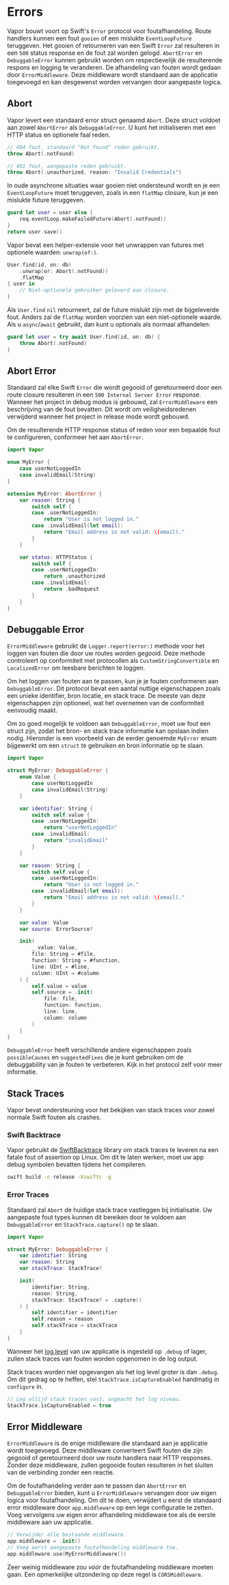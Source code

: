 # Errors

Vapor bouwt voort op Swift's `Error` protocol voor foutafhandeling. Route handlers kunnen een fout `gooien` of een mislukte `EventLoopFuture` teruggeven. Het gooien of retourneren van een Swift `Error` zal resulteren in een `500` status response en de fout zal worden gelogd. `AbortError` en `DebuggableError` kunnen gebruikt worden om respectievelijk de resulterende respons en logging te veranderen. De afhandeling van fouten wordt gedaan door `ErrorMiddleware`. Deze middleware wordt standaard aan de applicatie toegevoegd en kan desgewenst worden vervangen door aangepaste logica. 

## Abort

Vapor levert een standaard error struct genaamd `Abort`. Deze struct voldoet aan zowel `AbortError` als `DebuggableError`. U kunt het initialiseren met een HTTP status en optionele faal reden.

```swift
// 404 fout, standaard "Not Found" reden gebruikt.
throw Abort(.notFound)

// 401 fout, aangepaste reden gebruikt.
throw Abort(.unauthorized, reason: "Invalid Credentials")
```

In oude asynchrone situaties waar gooien niet ondersteund wordt en je een `EventLoopFuture` moet teruggeven, zoals in een `flatMap` closure, kun je een mislukte future teruggeven.

```swift
guard let user = user else {
    req.eventLoop.makeFailedFuture(Abort(.notFound))    
}
return user.save()
```

Vapor bevat een helper-extensie voor het unwrappen van futures met optionele waarden: `unwrap(of:)`. 

```swift
User.find(id, on: db)
    .unwrap(or: Abort(.notFound))
    .flatMap 
{ user in
    // Niet-optionele gebruiker geleverd aan closure.
}
```

Als `User.find` `nil` retourneert, zal de future mislukt zijn met de bijgeleverde fout. Anders zal de `flatMap` worden voorzien van een niet-optionele waarde. Als u `async`/`await` gebruikt, dan kunt u optionals als normaal afhandelen:

```swift
guard let user = try await User.find(id, on: db) {
    throw Abort(.notFound)
}
```


## Abort Error

Standaard zal elke Swift `Error` die wordt gegooid of geretourneerd door een route closure resulteren in een `500 Internal Server Error` response. Wanneer het project in debug modus is gebouwd, zal `ErrorMiddleware` een beschrijving van de fout bevatten. Dit wordt om veiligheidsredenen verwijderd wanneer het project in release mode wordt gebouwd. 

Om de resulterende HTTP response status of reden voor een bepaalde fout te configureren, conformeer het aan `AbortError`. 

```swift
import Vapor

enum MyError {
    case userNotLoggedIn
    case invalidEmail(String)
}

extension MyError: AbortError {
    var reason: String {
        switch self {
        case .userNotLoggedIn:
            return "User is not logged in."
        case .invalidEmail(let email):
            return "Email address is not valid: \(email)."
        }
    }

    var status: HTTPStatus {
        switch self {
        case .userNotLoggedIn:
            return .unauthorized
        case .invalidEmail:
            return .badRequest
        }
    }
}
```

## Debuggable Error

`ErrorMiddleware` gebruikt de `Logger.report(error:)` methode voor het loggen van fouten die door uw routes worden gegooid. Deze methode controleert op conformiteit met protocollen als `CustomStringConvertible` en `LocalizedError` om leesbare berichten te loggen.

Om het loggen van fouten aan te passen, kun je je fouten conformeren aan `DebuggableError`. Dit protocol bevat een aantal nuttige eigenschappen zoals een unieke identifier, bron locatie, en stack trace. De meeste van deze eigenschappen zijn optioneel, wat het overnemen van de conformiteit eenvoudig maakt. 

Om zo goed mogelijk te voldoen aan `DebuggableError`, moet uw fout een struct zijn, zodat het bron- en stack trace informatie kan opslaan indien nodig. Hieronder is een voorbeeld van de eerder genoemde `MyError` enum bijgewerkt om een `struct` te gebruiken en bron informatie op te slaan.

```swift
import Vapor

struct MyError: DebuggableError {
    enum Value {
        case userNotLoggedIn
        case invalidEmail(String)
    }

    var identifier: String {
        switch self.value {
        case .userNotLoggedIn:
            return "userNotLoggedIn"
        case .invalidEmail:
            return "invalidEmail"
        }
    }

    var reason: String {
        switch self.value {
        case .userNotLoggedIn:
            return "User is not logged in."
        case .invalidEmail(let email):
            return "Email address is not valid: \(email)."
        }
    }

    var value: Value
    var source: ErrorSource?

    init(
        _ value: Value,
        file: String = #file,
        function: String = #function,
        line: UInt = #line,
        column: UInt = #column
    ) {
        self.value = value
        self.source = .init(
            file: file,
            function: function,
            line: line,
            column: column
        )
    }
}
```

`DebuggableError` heeft verschillende andere eigenschappen zoals `possibleCauses` en `suggestedFixes` die je kunt gebruiken om de debuggability van je fouten te verbeteren. Kijk in het protocol zelf voor meer informatie.

## Stack Traces

Vapor bevat ondersteuning voor het bekijken van stack traces voor zowel normale Swift fouten als crashes. 

### Swift Backtrace

Vapor gebruikt de [SwiftBacktrace](https://github.com/swift-server/swift-backtrace) library om stack traces te leveren na een fatale fout of assertion op Linux. Om dit te laten werken, moet uw app debug symbolen bevatten tijdens het compileren.

```sh
swift build -c release -Xswiftc -g
```

### Error Traces

Standaard zal `Abort` de huidige stack trace vastleggen bij initialisatie. Uw aangepaste fout types kunnen dit bereiken door te voldoen aan `DebuggableError` en `StackTrace.capture()` op te slaan.

```swift
import Vapor

struct MyError: DebuggableError {
    var identifier: String
    var reason: String
    var stackTrace: StackTrace?

    init(
        identifier: String,
        reason: String,
        stackTrace: StackTrace? = .capture()
    ) {
        self.identifier = identifier
        self.reason = reason
        self.stackTrace = stackTrace
    }
}
```

Wanneer het [log level](logging.md#level) van uw applicatie is ingesteld op `.debug` of lager, zullen stack traces van fouten worden opgenomen in de log output. 

Stack traces worden niet opgevangen als het log level groter is dan `.debug`. Om dit gedrag op te heffen, stel `StackTrace.isCaptureEnabled` handmatig in `configure` in. 

```swift
// Leg altijd stack traces vast, ongeacht het log niveau.
StackTrace.isCaptureEnabled = true
```

## Error Middleware

`ErrorMiddleware` is de enige middleware die standaard aan je applicatie wordt toegevoegd. Deze middleware converteert Swift fouten die zijn gegooid of geretourneerd door uw route handlers naar HTTP responses. Zonder deze middleware, zullen gegooide fouten resulteren in het sluiten van de verbinding zonder een reactie. 

Om de foutafhandeling verder aan te passen dan `AbortError` en `DebuggableError` bieden, kunt u `ErrorMiddleware` vervangen door uw eigen logica voor foutafhandeling. Om dit te doen, verwijdert u eerst de standaard error middleware door `app.middleware` op een lege configuratie te zetten. Voeg vervolgens uw eigen error afhandeling middleware toe als de eerste middleware aan uw applicatie.

```swift
// Verwijder alle bestaande middleware.
app.middleware = .init()
// Voeg eerst aangepaste foutafhandeling middleware toe.
app.middleware.use(MyErrorMiddleware())
```

Zeer weinig middleware zou _vóór_ de foutafhandeling middleware moeten gaan. Een opmerkelijke uitzondering op deze regel is `CORSMiddleware`.

